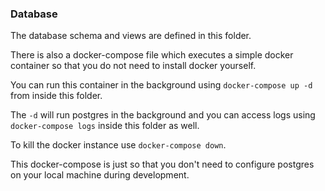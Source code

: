 ### Database

The database schema and views are defined in this folder.

There is also a docker-compose file which executes a simple docker container so that you do not need to install docker yourself.

You can run this container in the background using `docker-compose up -d` from inside this folder.

The `-d` will run postgres in the background and you can access logs using `docker-compose logs` inside this folder as well.

To kill the docker instance use `docker-compose down`.

This docker-compose is just so that you don't need to configure postgres on your local machine during development.